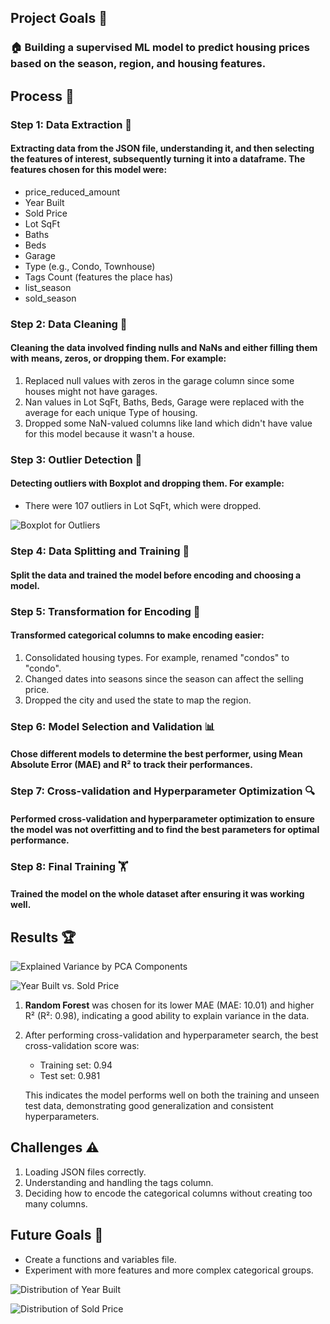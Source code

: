 ## Project Goals 🎯

### 🏠 Building a supervised ML model to predict housing prices based on the season, region, and housing features.

## Process 🔄

### Step 1: Data Extraction 📂

#### Extracting data from the JSON file, understanding it, and then selecting the features of interest, subsequently turning it into a dataframe. The features chosen for this model were:
* price_reduced_amount
* Year Built
* Sold Price
* Lot SqFt
* Baths
* Beds
* Garage
* Type (e.g., Condo, Townhouse)
* Tags Count (features the place has)
* list_season
* sold_season

### Step 2: Data Cleaning 🧼

#### Cleaning the data involved finding nulls and NaNs and either filling them with means, zeros, or dropping them. For example:
1. Replaced null values with zeros in the garage column since some houses might not have garages.
2. Nan values in Lot SqFt, Baths, Beds, Garage were replaced with the average for each unique Type of housing.
3. Dropped some NaN-valued columns like land which didn't have value for this model because it wasn't a house.


### Step 3: Outlier Detection 🚨

#### Detecting outliers with Boxplot and dropping them. For example:
* There were 107 outliers in Lot SqFt, which were dropped.

![Boxplot for Outliers](https://github.com/Asal-zou/predicting-the-housing-price/assets/134029102/ce2e79ef-d053-4741-b7e2-c01546c21393)

### Step 4: Data Splitting and Training 🔀

#### Split the data and trained the model before encoding and choosing a model.

### Step 5: Transformation for Encoding 🔧

#### Transformed categorical columns to make encoding easier:
1. Consolidated housing types. For example, renamed "condos" to "condo".
2. Changed dates into seasons since the season can affect the selling price.
3. Dropped the city and used the state to map the region.

### Step 6: Model Selection and Validation 📊

#### Chose different models to determine the best performer, using Mean Absolute Error (MAE) and R² to track their performances.

### Step 7: Cross-validation and Hyperparameter Optimization 🔍

#### Performed cross-validation and hyperparameter optimization to ensure the model was not overfitting and to find the best parameters for optimal performance.

### Step 8: Final Training 🏋️

#### Trained the model on the whole dataset after ensuring it was working well.

## Results 🏆

![Explained Variance by PCA Components](https://github.com/Asal-zou/predicting-the-housing-price/assets/134029102/93bf3740-725d-4d67-88ef-cc8bb493851c)

![Year Built vs. Sold Price](https://github.com/Asal-zou/predicting-the-housing-price/assets/134029102/dad956c0-1d20-464b-afb6-96266129dd02)


1. **Random Forest** was chosen for its lower MAE (MAE: 10.01) and higher R² (R²: 0.98), indicating a good ability to explain variance in the data.
2. After performing cross-validation and hyperparameter search, the best cross-validation score was:
   * Training set: 0.94
   * Test set: 0.981
   
   This indicates the model performs well on both the training and unseen test data, demonstrating good generalization and consistent hyperparameters.

## Challenges ⚠️

1. Loading JSON files correctly.
2. Understanding and handling the tags column.
3. Deciding how to encode the categorical columns without creating too many columns.

## Future Goals 🚀

* Create a functions and variables file.
* Experiment with more features and more complex categorical groups.

![Distribution of Year Built](https://github.com/Asal-zou/predicting-the-housing-price/assets/134029102/58c6b64d-c414-4806-92e7-161ca21ad606)

![Distribution of Sold Price](https://github.com/Asal-zou/predicting-the-housing-price/assets/134029102/91df1803-9fd2-4d8d-9950-203bf1c153bb)
